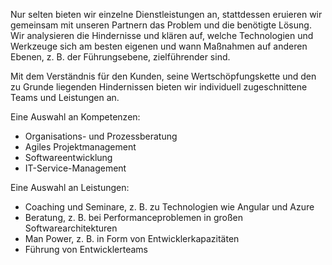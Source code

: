 Nur selten bieten wir einzelne Dienstleistungen an, stattdessen eruieren wir gemeinsam mit unseren Partnern das Problem und die benötigte Lösung. Wir analysieren die Hindernisse und klären auf, welche Technologien und Werkzeuge sich am besten eigenen und wann Maßnahmen auf anderen Ebenen, z.&nbsp;B. der Führungsebene, zielführender sind.

Mit dem Verständnis für den Kunden, seine Wertschöpfungskette und den zu Grunde liegenden Hindernissen bieten wir individuell zugeschnittene Teams und Leistungen an.

Eine Auswahl an Kompetenzen:

- Organisations- und Prozessberatung
- Agiles Projektmanagement
- Softwareentwicklung
- IT-Service-Management

Eine Auswahl an Leistungen:

- Coaching und Seminare, z.&nbsp;B. zu Technologien wie Angular und Azure
- Beratung, z.&nbsp;B. bei Performanceproblemen in großen Softwarearchitekturen
- Man Power, z.&nbsp;B. in Form von Entwicklerkapazitäten
- Führung von Entwicklerteams
